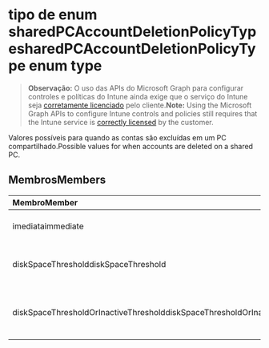 # <a name="sharedpcaccountdeletionpolicytype-enum-type"></a><span data-ttu-id="abeb5-101">tipo de enum sharedPCAccountDeletionPolicyType</span><span class="sxs-lookup"><span data-stu-id="abeb5-101">sharedPCAccountDeletionPolicyType enum type</span></span>

> <span data-ttu-id="abeb5-102">**Observação:** O uso das APIs do Microsoft Graph para configurar controles e políticas do Intune ainda exige que o serviço do Intune seja [corretamente licenciado](https://go.microsoft.com/fwlink/?linkid=839381) pelo cliente.</span><span class="sxs-lookup"><span data-stu-id="abeb5-102">**Note:** Using the Microsoft Graph APIs to configure Intune controls and policies still requires that the Intune service is [correctly licensed](https://go.microsoft.com/fwlink/?linkid=839381) by the customer.</span></span>

<span data-ttu-id="abeb5-103">Valores possíveis para quando as contas são excluídas em um PC compartilhado.</span><span class="sxs-lookup"><span data-stu-id="abeb5-103">Possible values for when accounts are deleted on a shared PC.</span></span>
## <a name="members"></a><span data-ttu-id="abeb5-104">Membros</span><span class="sxs-lookup"><span data-stu-id="abeb5-104">Members</span></span>
|<span data-ttu-id="abeb5-105">Membro</span><span class="sxs-lookup"><span data-stu-id="abeb5-105">Member</span></span>|<span data-ttu-id="abeb5-106">Valor</span><span class="sxs-lookup"><span data-stu-id="abeb5-106">Value</span></span>|<span data-ttu-id="abeb5-107">Descrição</span><span class="sxs-lookup"><span data-stu-id="abeb5-107">Description</span></span>|
|:---|:---|:---|
|<span data-ttu-id="abeb5-108">imediata</span><span class="sxs-lookup"><span data-stu-id="abeb5-108">immediate</span></span>|<span data-ttu-id="abeb5-109">0</span><span class="sxs-lookup"><span data-stu-id="abeb5-109">0</span></span>|<span data-ttu-id="abeb5-110">Exclua imediatamente.</span><span class="sxs-lookup"><span data-stu-id="abeb5-110">Delete immediately.</span></span>|
|<span data-ttu-id="abeb5-111">diskSpaceThreshold</span><span class="sxs-lookup"><span data-stu-id="abeb5-111">diskSpaceThreshold</span></span>|<span data-ttu-id="abeb5-112">1</span><span class="sxs-lookup"><span data-stu-id="abeb5-112">1</span></span>|<span data-ttu-id="abeb5-113">Exclua cada limite de espaço em disco.</span><span class="sxs-lookup"><span data-stu-id="abeb5-113">Delete at disk space threshold.</span></span>|
|<span data-ttu-id="abeb5-114">diskSpaceThresholdOrInactiveThreshold</span><span class="sxs-lookup"><span data-stu-id="abeb5-114">diskSpaceThresholdOrInactiveThreshold</span></span>|<span data-ttu-id="abeb5-115">2</span><span class="sxs-lookup"><span data-stu-id="abeb5-115">2</span></span>|<span data-ttu-id="abeb5-116">Exclua cada limite de espaço em disco ou o limite inativa.</span><span class="sxs-lookup"><span data-stu-id="abeb5-116">Delete at disk space threshold or inactive threshold.</span></span>|



